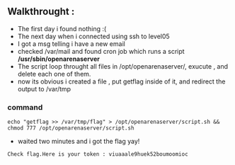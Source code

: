 ## Walkthrought : 
- The first day i found nothing :(
- The next day when i connected using ssh to level05 
- I got a msg telling i have a new email
- checked /var/mail and found cron job which runs a script **/usr/sbin/openarenaserver**
- The script loop throught all files in /opt/openarenaserver/, exucute , and delete each one of them.
- now its obvious i created a file , put getflag inside of it, and redirect the output to /var/tmp

### command
```
echo "getflag >> /var/tmp/flag" > /opt/openarenaserver/script.sh && chmod 777 /opt/openarenaserver/script.sh
```
+ waited two minutes and i got the flag yay!
```
Check flag.Here is your token : viuaaale9huek52boumoomioc
```